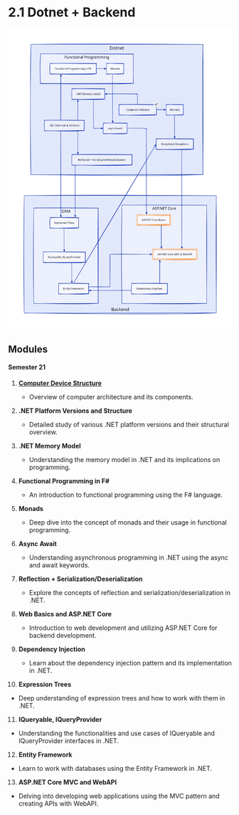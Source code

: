 # 2.1 Dotnet + Backend
![](./2.1.svg)

## Modules

#### **Semester 21**

1. **[Computer Device Structure](./2.1.1.md)**
    - Overview of computer architecture and its components.

2. **.NET Platform Versions and Structure**
    - Detailed study of various .NET platform versions and their structural overview.

3. **.NET Memory Model**
    - Understanding the memory model in .NET and its implications on programming.

4. **Functional Programming in F#**
    - An introduction to functional programming using the F# language.

5. **Monads**
    - Deep dive into the concept of monads and their usage in functional programming.

6. **Async Await**
    - Understanding asynchronous programming in .NET using the async and await keywords.

7. **Reflection + Serialization/Deserialization**
    - Explore the concepts of reflection and serialization/deserialization in .NET.

8. **Web Basics and ASP.NET Core**
    - Introduction to web development and utilizing ASP.NET Core for backend development.

9. **Dependency Injection**
    - Learn about the dependency injection pattern and its implementation in .NET.

10. **Expression Trees**
- Deep understanding of expression trees and how to work with them in .NET.

11. **IQueryable, IQueryProvider**
- Understanding the functionalities and use cases of IQueryable and IQueryProvider interfaces in .NET.

12. **Entity Framework**
- Learn to work with databases using the Entity Framework in .NET.

13. **ASP.NET Core MVC and WebAPI**
- Delving into developing web applications using the MVC pattern and creating APIs with WebAPI.
